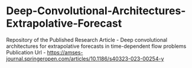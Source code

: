 # Deep-Convolutional-Architectures-Extrapolative-Forecast
Repository of the Published Research Article - Deep convolutional architectures for extrapolative forecasts in time-dependent flow problems
Publication Url - https://amses-journal.springeropen.com/articles/10.1186/s40323-023-00254-y

